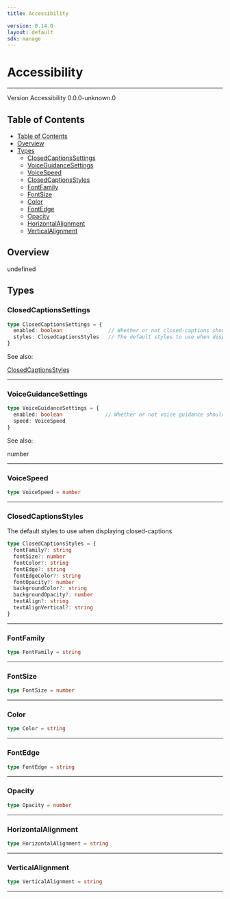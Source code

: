 ```yaml
---
title: Accessibility

version: 0.14.0
layout: default
sdk: manage
---
```


# Accessibility
---
Version Accessibility 0.0.0-unknown.0

## Table of Contents
   - [Table of Contents](#table-of-contents)
   - [Overview](#overview)
   - [Types](#types)
     - [ClosedCaptionsSettings](#closedcaptionssettings)
     - [VoiceGuidanceSettings](#voiceguidancesettings)
     - [VoiceSpeed](#voicespeed)
     - [ClosedCaptionsStyles](#closedcaptionsstyles)
     - [FontFamily](#fontfamily)
     - [FontSize](#fontsize)
     - [Color](#color)
     - [FontEdge](#fontedge)
     - [Opacity](#opacity)
     - [HorizontalAlignment](#horizontalalignment)
     - [VerticalAlignment](#verticalalignment)


## Overview
 undefined

## Types

### ClosedCaptionsSettings



```typescript
type ClosedCaptionsSettings = {
  enabled: boolean               // Whether or not closed-captions should be enabled by default
  styles: ClosedCaptionsStyles   // The default styles to use when displaying closed-captions
}
```

See also: 

[ClosedCaptionsStyles](#closedcaptionsstyles)

---

### VoiceGuidanceSettings



```typescript
type VoiceGuidanceSettings = {
  enabled: boolean              // Whether or not voice guidance should be enabled by default
  speed: VoiceSpeed
}
```

See also: 

number

---

### VoiceSpeed



```typescript
type VoiceSpeed = number
```



---

### ClosedCaptionsStyles

The default styles to use when displaying closed-captions

```typescript
type ClosedCaptionsStyles = {
  fontFamily?: string
  fontSize?: number
  fontColor?: string
  fontEdge?: string
  fontEdgeColor?: string
  fontOpacity?: number
  backgroundColor?: string
  backgroundOpacity?: number
  textAlign?: string
  textAlignVertical?: string
}
```



---

### FontFamily



```typescript
type FontFamily = string
```



---

### FontSize



```typescript
type FontSize = number
```



---

### Color



```typescript
type Color = string
```



---

### FontEdge



```typescript
type FontEdge = string
```



---

### Opacity



```typescript
type Opacity = number
```



---

### HorizontalAlignment



```typescript
type HorizontalAlignment = string
```



---

### VerticalAlignment



```typescript
type VerticalAlignment = string
```



---
